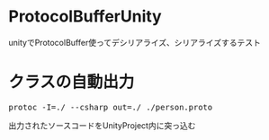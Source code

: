 # ProtocolBufferUnity
unityでProtocolBuffer使ってデシリアライズ、シリアライズするテスト

# クラスの自動出力

<pre>
protoc -I=./ --csharp_out=./ ./person.proto
</pre>

出力されたソースコードをUnityProject内に突っ込む

